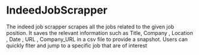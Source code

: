 # IndeedJobScrapper

The indeed job scrapper scrapes all the jobs related to the given job position. It saves the relevant information such as Title, Company , Location , Date , URL , Company_URL in a csv file to provide a snapshot. Users can quickly flter and jump to a specific job that are of interest
